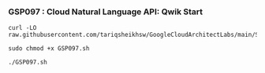 ### GSP097 : Cloud Natural Language API: Qwik Start

```
curl -LO raw.githubusercontent.com/tariqsheikhsw/GoogleCloudArchitectLabs/main/Solutions/GSP097.sh

sudo chmod +x GSP097.sh

./GSP097.sh
```
